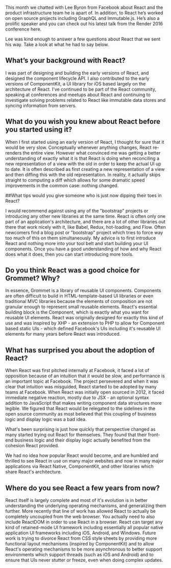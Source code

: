 This month we chatted with Lee Byron from Facebook about React and the product infrastructure team he is apart of. In addition, to React he’s worked on open source projects including GraphQL and Immutable.js. He’s also a prolific speaker and you can check out his latest talk from the Render 2016 conference here.

Lee was kind enough to answer a few questions about React that we sent his way. Take a look at what he had to say below.

## What’s your background with React?
 
I was part of designing and building the early versions of React, and designed the component lifecycle API. I also contributed to the early versions of ComponentKit, a UI library for iOS based largely on the architecture of React. I've continued to be part of the React community, speaking at conferences and meetups about React and continuing to investigate solving problems related to React like immutable data stores and syncing information from servers.
 
## What do you wish you knew about React before you started using it?
 
When I first started using an early version of React, I thought for sure that it would be very slow. Conceptually whenever anything changes, React re-renders the entire view. However what convinced me was getting a better understanding of exactly what it is that React is doing when reconciling a new representation of a view with the old in order to keep the actual UI up to date. It is often described as first creating a new representation of a view and then diffing this with the old representation. In reality, it actually skips straight to computing a diff which allows for some dramatic speed improvements in the common case: nothing changed.
 
##What tips would you give someone who is just now dipping their toes in React?
 
I would recommend against using any of the "bootstrap" projects or introducing any other new libraries at the same time. React is often only one part of an application's architecture, and there are a lot of other libraries out there that work nicely with it, like Babel, Redux, hot-loading, and Flow. Often newcomers find a blog post or "bootstrap" project which tries to force way too much of this on them simultaneously. My advice is to first introduce React and nothing more into your tool belt and start building your UI components. Once you have a good understanding of how and why React does what it does, then you can start introducing more tools.
 
## Do you think React was a good choice for Grommet? Why?
 
In essence, Grommet is a library of reusable UI components. Components are often difficult to build in HTML-template-based UI libraries or even traditional MVC libraries because the elements of composition are not granular enough to represent small reusable elements. React's essential building block is the Component, which is exactly what you want for reusable UI elements. React was originally designed for exactly this kind of use and was inspired by XHP - an extension to PHP to allow for Component based static UIs - which defined Facebook's UIs including it's reusable UI elements for many years before React was introduced.
 
## What has surprised you about the adoption of React?
 
When React was first pitched internally at Facebook, it faced a lot of opposition because of an intuition that it would be slow, and performance is an important topic at Facebook. The project persevered and when it was clear that intuition was misguided, React started to be adopted by many teams at Facebook. When React was initially open sourced in 2012, it faced immediate negative reaction, mostly due to JSX - an optional syntax addition to JavaScript that makes writing component data structures more legible. We figured that React would be relegated to the sidelines in the open source community as most believed that this coupling of business logic and display logic was a bad idea. 

What's been surprising is just how quickly that perspective changed as many started trying out React for themselves. They found that their front-end business logic and their display logic actually benefited from the cohesion React provided. 

We had no idea how popular React would become, and are humbled and thrilled to see React in use on many major websites and now in many major applications via React Native, ComponentKit, and other libraries which share React's architecture.
 
## Where do you see React a few years from now?
 
React itself is largely complete and most of it's evolution is in better understanding the underlying operating mechanisms, and generalizing them further. More recently that line of work has allowed React to actually be completely uncoupled from the web browser. You actually need to also include ReactDOM in order to use React in a browser. React can target any kind of retained-mode UI framework including essentially all popular native application UI frameworks including iOS, Android, and Windows. Future work is trying to divorce React from CSS style sheets by providing more functional layout mechanisms (inspired by ComponentKit) and to allow React's operating mechanisms to be more asynchronous to better support environments which support threads (such as iOS and Android) and to ensure that UIs never stutter or freeze, even when doing complex updates.
